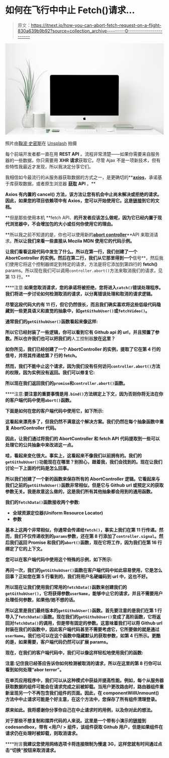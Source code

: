 # 如何在飞行中中止 Fetch()请求…

> 原文：<https://itnext.io/how-you-can-abort-fetch-request-on-a-flight-830a639b9b92?source=collection_archive---------0----------------------->

![](img/a9810507375c0b9187275ca0c695047d.png)

照片由[鞠波·史密斯](https://unsplash.com/@jessysmith?utm_source=medium&utm_medium=referral)在 [Unsplash](https://unsplash.com?utm_source=medium&utm_medium=referral) 拍摄

每个前端开发者都一直在用 **REST API** 。流程非常清楚——如果你需要来自服务器的一些数据，你只需要用 **XHR 请求**获取它。尽管 Ajax 不是一项新技术，但有些特性我最近才发现，所以我决定分享它们。

我相信如今最流行的从服务器获取数据的方式之一，是更确切的**[**axios**](https://github.com/axios/axios)，承诺基于库获取数据，或者原生浏览器 [**获取**](https://developer.mozilla.org/en-US/docs/Web/API/Fetch_API) **API** 。**

****Axios** 有内置的 **cancel()** 方法，该方法让您有机会中止尚未解决或拒绝的请求。因此，如果您的项目依赖项中有 Axios，您可以开始使用它。这是[链接](https://github.com/axios/axios/blob/master/README.md#cancellation)到它的文档。**

**但是那些使用本机 **fetch API、**的开发者应该怎么做呢，因为它已经内置于现代浏览器中，不会增加包的大小或任何你使用它的理由。**

**所以我之前不知道的是，你也可以使用新的[**abort controller**](https://developer.mozilla.org/en-US/docs/Web/API/AbortController)**API 来取消请求。**所以让我们来看一些直接从 Mozila MDN 使用它的代码示例。**

**让我们看看这段代码中发生了什么。所以在第一行，我们创建了一个 **AbortController** 的实例。然后在第二行，我们从它那里得到一个**信号**，然后我们使用它将这个控制器绑定到特定的请求，方法是将它添加到第四行的 **fetch()** params。所以现在我们可以调用`controller.abort()`方法来取消我们的请求，见第 13 行。**

****注意:**如果您取消请求，您的承诺将被拒绝，您将进入`catch()`错误处理程序。我们将进一步讨论如何检测取消的请求，以分离错误处理和取消的请求逻辑。**

**尽管这段代码大约有 11 行，但它仍然很长，而且我们确实喜欢将这些低级代码隐藏到一些更具语义和直觉的抽象中，如`getGithubUser()`或`fetchVideo()`。**

**通常我们的`getGithubUser()`函数看起来像这样:**

**所以它已经封装了一些逻辑，你可以看到它有 Github api 的 url，并且预置了参数。所以也许我们也可以把我们的**人工控制器**放在这里？**

**如你所见，我们已经创建了一个 **AbortController** 的实例，提取了它在第 4 行的信号，并将其传递给第 7 行的 fetch。**

**然而，我们不能中止这个请求，因为我们没有任何访问`controller.abort()`方法的权限，因为实例没有返回。我们可以修复它:**

**所以现在我们返回我们的`promise`和`controller.abort()`函数。**

****注意:**要注意的重要事情是用`.bind()`方法绑定上下文，因为否则你将无法在你的客户端代码中使用`abort()`函数。**

**下面是如何在您的客户端代码中使用它，如下所示:**

**这看起来漂亮多了，但我仍然不满意这个解决方案。我们仍然在每个抽象函数中重复 **AbortController** 代码。**

**因此，让我们通过将我们的 **AbortController** 和 **fetch API** 代码提取到一些可以处理它的公共抽象中来改进这一点。**

**哇，看起来变化很大。事实上，这看起来不像我们以前拥有的。我们的`getGithubUser()`功能现在在哪里？别担心，跟着我，我们会找到的。现在让我们讨论一下上面的代码是怎么回事。**

**所以我们创建了一个新的函数来保存所有的 **AbortController** 逻辑。它看起来与我们之前的`getGithubUser()`函数非常相似，但是它与 Github url 或预定义的获取参数无关。我是故意这么做的，这是我们所有其他抽象都会用到的通用函数。**

**我们的`fetchData()`函数接收两个参数:**

*   **全球资源定位器(Uniform Resource Locator)**
*   **参数**

**基本上这两个非常相似，你通常会传递给`fetch()`，事实上我们在第 11 行传递。然而，我们不仅传递收到的`params`参数，还在第 8 行添加了`controller.signal`。然后我们返回 Promise 和我们的`abort()`函数，现在它将工作，因为我们在第 16 行绑定了它的上下文。**

**您可以在客户端代码中使用这个特殊的示例，如下所示:**

**再问一次，我们的`getGithubUser()`函数在客户端代码中如此容易使用，它是怎么回事？正如您在第 5 行看到的，我们将用户名硬编码到 url 中，这也不好。**

**所以现在让我们使用我们常用的`fetchData()`函数来创建我们的`getGithubUser()`，它将获得参数`userName`，能够中止它的请求，并且不需要用户处理任何参数，如果他/她不想的话。**

**所以这里是我们最终版本的`getGithubUser()`函数。首先要注意的是我们在第 1 行导入了`fetchData()`函数。现在我们的`getGithubUser()`变成了高阶函数，它将返回对`fetchData()`的调用，但是带有固定的参数。这意味着我们可以将 Github url 封装在我们的函数中，因此客户端代码甚至不需要考虑它，它所要做的就是通过`userName`。我们也可以在这个函数中隐藏默认的获取参数，如第 4 行所示。更酷的是，如果需要，客户端代码仍然可以扩展 params。**

**现在，在我们的客户端代码中，我们可以像这样轻松地使用我们的函数:**

****注意:**记住我已经答应告诉你如何检测被取消的请求，所以在这里的第 8 行你可以看到如何处理**“abor terror”。****

**在单页应用程序中，我们可以从这种模式中获益并提高性能。例如，每个从服务器获取数据的组件可能会在请求完成之前被卸载。当用户更改路由时，路由器组件重新呈现另一个不再包含我们组件的页面。因此，在 **componentWillUnmount()** 方法中中止请求可能是个好主意，在这个方法中，您保存了所有组件清理登录。**

**原来如此。我将感谢你分享你自己在中止请求时的用例，以及你对此的想法。**

**对于那些不想复制和摆弄代码的人来说。这里是一个带有小演示的[链接](https://codesandbox.io/embed/patient-firefly-wy7qjz6mnl)到 codesandbox，带有 **<用户/ >** 组件，该组件获取 Github 用户，但是如果组件在请求仍在处理时被卸载，则取消请求。**

****附言**我建议您使用网络选项卡将连接限制为慢速 3G，这样您就有时间通过点击“切换”按钮来取消请求。**